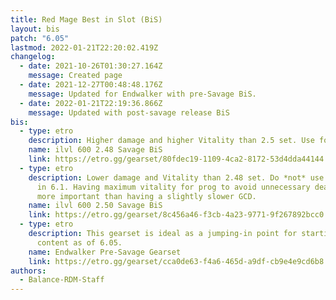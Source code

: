 ```yaml
---
title: Red Mage Best in Slot (BiS)
layout: bis
patch: "6.05"
lastmod: 2022-01-21T22:20:02.419Z
changelog:
  - date: 2021-10-26T01:30:27.164Z
    message: Created page
  - date: 2021-12-27T00:48:48.176Z
    message: Updated for Endwalker with pre-Savage BiS.
  - date: 2022-01-21T22:19:36.866Z
    message: Updated with post-savage release BiS
bis:
  - type: etro
    description: Higher damage and higher Vitality than 2.5 set. Use for 6.1's Ultimate.
    name: ilvl 600 2.48 Savage BiS
    link: https://etro.gg/gearset/80fdec19-1109-4ca2-8172-53d4dda44144
  - type: etro
    description: Lower damage and Vitality than 2.48 set. Do *not* use for Ultimate
      in 6.1. Having maximum vitality for prog to avoid unnecessary deaths is
      more important than having a slightly slower GCD.
    name: ilvl 600 2.50 Savage BiS
    link: https://etro.gg/gearset/8c456a46-f3cb-4a23-9771-9f267892bcc0
  - type: etro
    description: This gearset is ideal as a jumping-in point for starting Savage
      content as of 6.05.
    name: Endwalker Pre-Savage Gearset
    link: https://etro.gg/gearset/cca0de63-f4a6-465d-a9df-cb9e4e9cd6b8
authors:
  - Balance-RDM-Staff
---
```

